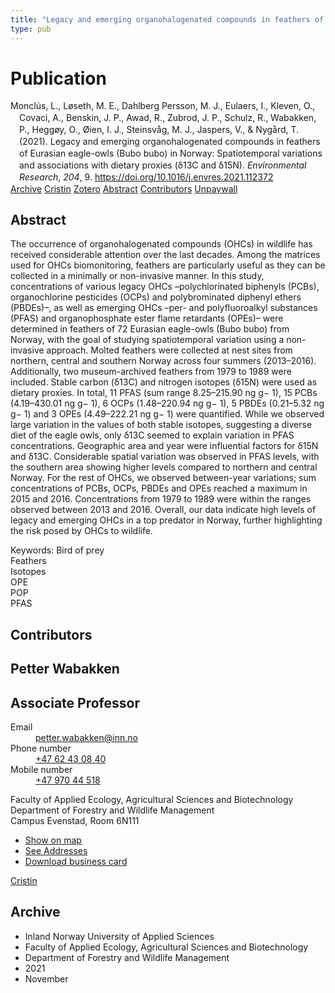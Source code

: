 ```yaml
---
title: "Legacy and emerging organohalogenated compounds in feathers of Eurasian eagle-owls (Bubo bubo) in Norway: Spatiotemporal variations and associations with dietary proxies (δ13C and δ15N)"
type: pub
---
```

<h1>Publication</h1>
<article id="csl-bib-container-5MVY6WZK" class="csl-bib-container">
  <div class="csl-bib-body" style="line-height: 1.35; padding-left: 1em; text-indent:-1em;">
  <div class="csl-entry">Moncl&#xFA;s, L., L&#xF8;seth, M. E., Dahlberg Persson, M. J., Eulaers, I., Kleven, O., Covaci, A., Benskin, J. P., Awad, R., Zubrod, J. P., Schulz, R., Wabakken, P., Hegg&#xF8;y, O., &#xD8;ien, I. J., Steinsv&#xE5;g, M. J., Jaspers, V., &amp; Nyg&#xE5;rd, T. (2021). Legacy and emerging organohalogenated compounds in feathers of Eurasian eagle-owls (Bubo bubo) in Norway: Spatiotemporal variations and associations with dietary proxies (&#x3B4;13C and &#x3B4;15N). <i>Environmental Research</i>, <i>204</i>, 9. <a href="https://doi.org/10.1016/j.envres.2021.112372">https://doi.org/10.1016/j.envres.2021.112372</a></div>
</div>
  <div class="csl-bib-buttons">
    <a href="#taxonomy-article-5MVY6WZK" class="csl-bib-button">Archive</a>
    <a href="https://app.cristin.no/results/show.jsf?id=1957353" alt="Cristin URL" class="csl-bib-button">Cristin</a>
    <a href="http://zotero.org/groups/5022929/items/5MVY6WZK" alt="Zotero URL" class="csl-bib-button">Zotero</a>
    <a href="#abstract-article-5MVY6WZK" class="csl-bib-button">Abstract</a>
    <a href="#contributors-article-5MVY6WZK" class="csl-bib-button">Contributors</a>
    <a href="https://doi.org/10.1016/j.envres.2021.112372" class="csl-bib-button">Unpaywall</a>
  </div>
  <div id="csl-bib-meta-container-5MVY6WZK"></div>
</article>
<div id="csl-bib-meta-5MVY6WZK" class="csl-bib-meta">
  <article id="abstract-article-5MVY6WZK" class="abstract-article">
    <h1>Abstract</h1>
    The occurrence of organohalogenated compounds (OHCs) in wildlife has received considerable attention over the  
last decades. Among the matrices used for OHCs biomonitoring, feathers are particularly useful as they can be  
collected in a minimally or non-invasive manner. In this study, concentrations of various legacy OHCs  
–polychlorinated biphenyls (PCBs), organochlorine pesticides (OCPs) and polybrominated diphenyl ethers  
(PBDEs)–, as well as emerging OHCs –per- and polyfluoroalkyl substances (PFAS) and organophosphate ester  
flame retardants (OPEs)– were determined in feathers of 72 Eurasian eagle-owls (Bubo bubo) from Norway, with  
the goal of studying spatiotemporal variation using a non-invasive approach. Molted feathers were collected at  
nest sites from northern, central and southern Norway across four summers (2013–2016). Additionally, two  
museum-archived feathers from 1979 to 1989 were included. Stable carbon (δ13C) and nitrogen isotopes (δ15N)  
were used as dietary proxies. In total, 11 PFAS (sum range 8.25–215.90 ng g− 1), 15 PCBs (4.19–430.01 ng g− 1), 6  
OCPs (1.48–220.94 ng g− 1), 5 PBDEs (0.21–5.32 ng g− 1) and 3 OPEs (4.49–222.21 ng g− 1) were quantified.  
While we observed large variation in the values of both stable isotopes, suggesting a diverse diet of the eagle owls,  
only δ13C seemed to explain variation in PFAS concentrations. Geographic area and year were influential factors for  
δ15N and δ13C. Considerable spatial variation was observed in PFAS levels, with the southern  
area showing higher levels compared to northern and central Norway. For the rest of OHCs, we observed  
between-year variations; sum concentrations of PCBs, OCPs, PBDEs and OPEs reached a maximum in 2015 and  
2016. Concentrations from 1979 to 1989 were within the ranges observed between 2013 and 2016. Overall, our  
data indicate high levels of legacy and emerging OHCs in a top predator in Norway, further highlighting the risk  
posed by OHCs to wildlife. 
 
Keywords: 
Bird of prey  
Feathers  
Isotopes  
OPE  
POP  
PFAS
  </article>
  <article id="contributors-article-5MVY6WZK" class="contributors-article">
    <h1>Contributors</h1>
    <div class="personas">
<div class="vrtx-hinn-person-card">
<div class="photo">
<i class="lar la-user-circle missing-person"></i>
</div>
<div class="info">
<hgroup><h1>Petter Wabakken</h1>
<h2>Associate Professor</h2>
</hgroup><dl>
<dt>Email</dt>
<dd>
<a href="mailto:petter.wabakken@inn.no">petter.wabakken@inn.no</a>
</dd>
<dt>Phone number</dt>
<dd><a href="tel:+4762430840">
+47 62 43 08 40
</a></dd>
<dt>Mobile number</dt>
<dd><a href="tel:+4797044518">
+47 970 44 518
</a></dd>
</dl>
<p>
Faculty of Applied Ecology, Agricultural Sciences and Biotechnology<br>
Department of Forestry and Wildlife Management<br>
Campus Evenstad,
Room 6N111
</p>
<ul class="vrtx-hinn-links">
<li><a href="https://www.google.com/maps?q=61.42516,11.07813">Show on map</a></li>
<li><a href="https://www.inn.no/english/find-an-employee/petter-wabakken.html#vrtx-hinn-addresses">See Addresses</a></li>
<li><a href="https://www.inn.no/english/find-an-employee/petter-wabakken.html?vrtx=vcf">Download business card</a></li>
</ul>
</div>
</div>
<a href="https://app.cristin.no/persons/show.jsf?id=328337" alt="Cristin URL" class="personas-cristin">Cristin</a>
</div>
  </article>
  <article id="taxonomy-article-5MVY6WZK" class="taxonomy-article">
    <h1>Archive</h1>
    <ul>
      <li>Inland Norway University of Applied Sciences</li>
      <li>Faculty of Applied Ecology, Agricultural Sciences and Biotechnology</li>
      <li>Department of Forestry and Wildlife Management</li>
      <li>2021</li>
      <li>November</li>
    </ul>
  </article>
</div>
